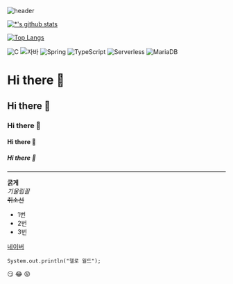 ![header](https://capsule-render.vercel.app/api?type=egg&color=auto&height=300&section=header&text=깃허브%20특강&fontSize=90)

[![*'s github stats](https://github-readme-stats.vercel.app/api?username=hzuiw)](https://github.com/hzuiw)

[![Top Langs](https://github-readme-stats.vercel.app/api/top-langs/?username=hzuiw)](https://github.com/hzuiw/github-readme-stats)

![C](https://img.shields.io/badge/-C-123456?style=flat-square&logo=C&logoColor=black)
![자바](https://img.shields.io/badge/-자바-007396?style=flat&logo=Java&logoColor=ffffff)
![Spring](https://img.shields.io/badge/-Spring-6DB33F?style=for-the-badge&logo=Spring&logoColor=white)
![TypeScript](https://img.shields.io/badge/-TypeScript-3178C6?style=flat-square&logo=TypeScript&logoColor=white)
![Serverless](https://img.shields.io/badge/-Serverless-FD5750?style=flat-square&logo=Serverless&logoColor=magenta)
![MariaDB](https://img.shields.io/badge/-MariaDB-1F305F?style=flat-square&logo=mariadb&logoColor=white)

# Hi there 👋
## Hi there 👋
### Hi there 👋
#### Hi there 👋
##### Hi there 👋
---
**굵게** <br>
*기울림꼴* <br>
~~취소선~~ <br>

* 1번
* 2번
* 3번

[네이버](http://www.naver.com)

```
System.out.println("헬로 월드");
```

:smirk:
:joy:
:rage:
